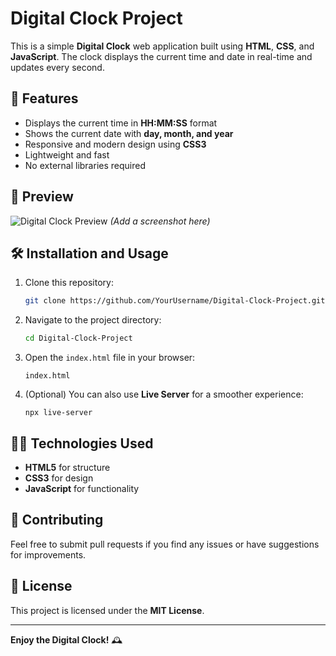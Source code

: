 # Digital Clock Project

This is a simple **Digital Clock** web application built using **HTML**, **CSS**, and **JavaScript**. The clock displays the current time and date in real-time and updates every second.

## 🚀 Features
- Displays the current time in **HH:MM:SS** format
- Shows the current date with **day, month, and year**
- Responsive and modern design using **CSS3**
- Lightweight and fast
- No external libraries required

## 📸 Preview
![Digital Clock Preview](./preview.png) *(Add a screenshot here)*

## 🛠️ Installation and Usage
1. Clone this repository:
    ```bash
    git clone https://github.com/YourUsername/Digital-Clock-Project.git
    ```

2. Navigate to the project directory:
    ```bash
    cd Digital-Clock-Project
    ```

3. Open the `index.html` file in your browser:
    ```
    index.html
    ```

4. (Optional) You can also use **Live Server** for a smoother experience:
    ```
    npx live-server
    ```

## 🧑‍💻 Technologies Used
- **HTML5** for structure
- **CSS3** for design
- **JavaScript** for functionality

## 🤝 Contributing
Feel free to submit pull requests if you find any issues or have suggestions for improvements.

## 📜 License
This project is licensed under the **MIT License**.

---
**Enjoy the Digital Clock!** 🕰️

